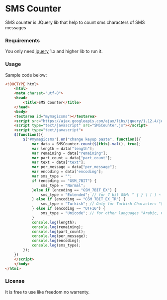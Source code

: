 # SMS Counter
SMS counter is JQuery lib that help to count sms characters of SMS messages

### Requirements
You only need [jquery](http://jquery.com/) 1.x and higher lib to run it.

### Usage
Sample code below:

```html
<!DOCTYPE html>
	<html>
	<meta charset="utf-8">
	<head>
		<title>SMS Counter</title>
	</head>
	<body>
	<textarea id="mymagicsms"></textarea>
	<script src="https://ajax.googleapis.com/ajax/libs/jquery/1.12.4/jquery.min.js"></script>
	<script type="text/javascript" src="SMSCounter.js"></script>
	<script type="text/javascript">
	$(function(){
		$('#mymagicsms').on("change keyup paste", function(){
			var data = SMSCounter.count($(this).val(), true);
			var length = data["length"];
			var remaining = data["remaining"];
			var part_count = data["part_count"];
			var text = data["text"];
			var per_message = data["per_message"];
			var encoding = data['encoding'];
			var sms_type = "";
			if (encoding == "GSM_7BIT") {
				sms_type = "Normal";
			}else if (encoding == "GSM_7BIT_EX") {
				sms_type = "Extended"; // for 7 bit GSM: ^ { } \ [ ] ~ | €
			} else if (encoding == "GSM_7BIT_EX_TR") {
				sms_type = "Turkish"; // Only for Turkish Characters "Ş ş Ğ ğ ç ı İ" encoding see https://en.wikipedia.org/wiki/GSM_03.38#Turkish_language_.28Latin_script.29
			} else if (encoding == "UTF16") {
				sms_type = "Unicode"; // for other languages "Arabic, Chinese, Russian" see http://en.wikipedia.org/wiki/GSM_03.38#UCS-2_Encoding
			}
			console.log(length);
			console.log(remaining);
			console.log(part_count);
			console.log(per_message);
			console.log(encoding);
			console.log(sms_type);
		});
	})
	</script>
	</body>
</html>
```

### License
It is free to use like freedom no warrenty.
